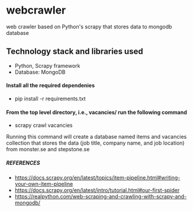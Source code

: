 # webcrawler
web crawler based on Python's scrapy that stores data to mongodb database

## Technology stack and libraries used
- Python, Scrapy framework
- Database: MongoDB

#### Install all the required dependenies
- pip install -r requirements.txt

#### From the top level directory, i.e., vacancies/ run the following command 
- scrapy crawl vacancies

Running this command will create a database named items and vacancies collection that stores the data (job title, company name, and job location) from monster.se and stepstone.se 

##### REFERENCES 
- https://docs.scrapy.org/en/latest/topics/item-pipeline.html#writing-your-own-item-pipeline
- https://docs.scrapy.org/en/latest/intro/tutorial.html#our-first-spider
- https://realpython.com/web-scraping-and-crawling-with-scrapy-and-mongodb/
